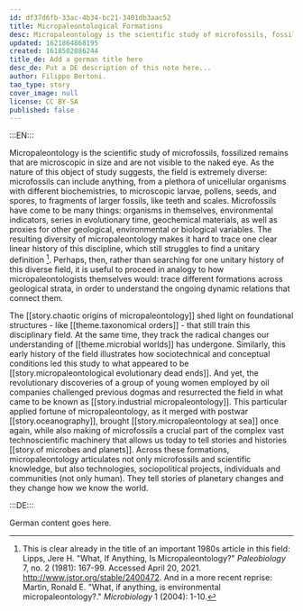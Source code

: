 ```yaml
---
id: df37d6fb-33ac-4b34-bc21-3401db3aac52
title: Micropaleontological Formations
desc: Micropaleontology is the scientific study of microfossils, fossils that are microscopic in size and therefore are not visible to the naked eye. As the nature of this object of study suggests, the field is extremely diverse and dynamic; tracing its history is akin to the work of micropaleontologists. Like these scientists as they study seemingly static geological strata and formations to understand the complex dynamics constantly shaping and reshaping our planet, to understand the history of this discipline, we need to grasp the dynamics of its stratifications over time. 
updated: 1621864868195
created: 1618502886244
title_de: Add a german title here
desc_de: Put a DE description of this note here...
author: Filippo Bertoni.
tao_type: story
cover_image: null
license: CC BY-SA
published: false
---
```


:::EN:::

Micropaleontology is the scientific study of microfossils, fossilized remains that are microscopic in size and are not visible to the naked eye. As the nature of this object of study suggests, the field is extremely diverse: microfossils can include anything, from a plethora of unicellular organisms with different biochemistries, to microscopic larvae, pollens, seeds, and spores, to fragments of larger fossils, like teeth and scales. Microfossils have come to be many things: organisms in themselves, environmental indicators, series in evolutionary time, geochemical materials, as well as proxies for other geological, environmental or biological variables. The resulting diversity of micropaleontology makes it hard to trace one clear linear history of this discipline, which still struggles to find a unitary definition [^micropaleontology1]. Perhaps, then, rather than searching for one unitary history of this diverse field, it is useful to proceed in analogy to how micropaleontologists themselves would: trace different formations across geological strata, in order to understand the ongoing dynamic relations that connect them.

The [[story.chaotic origins of micropaleontology]] shed light on foundational structures - like [[theme.taxonomical orders]] - that still train this disciplinary field. At the same time, they track the radical changes our understanding of [[theme.microbial worlds]] has undergone. Similarly, this early history of the field illustrates how sociotechnical and conceptual conditions led this study to what appeared to be [[story.micropaleontological evolutionary dead ends]]. And yet, the revolutionary discoveries of a group of young women employed by oil companies challenged previous dogmas and resurrected the field in what came to be known as [[story.industrial micropaleontology]]. This particular applied fortune of micropaleontology, as it merged with postwar [[story.oceanography]], brought [[story.micropaleontology at sea]] once again, while also making of microfossils a crucial part of the complex vast technoscientific machinery that allows us today to tell stories and histories [[story.of microbes and planets]]. Across these formations, micropaleontology articulates not only microfossils and scientific knowledge, but also technologies, sociopolitical projects, individuals and communities (not only human). They tell stories of planetary changes and they change how we know the world.

[^micropaleontology1]: This is clear already in the title of an important 1980s article in this field: Lipps, Jere H. "What, If Anything, Is Micropaleontology?" _Paleobiology_ 7, no. 2 (1981): 167-99. Accessed April 20, 2021. http://www.jstor.org/stable/2400472. And in a more recent reprise: Martin, Ronald E. "What, if anything, is environmental micropaleontology?." _Microbiology_ 1 (2004): 1-10.





:::DE:::

German content goes here.
